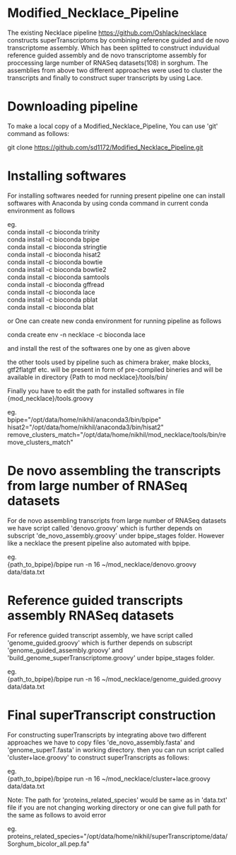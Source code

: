 # Modified_Necklace_Pipeline

The existing Necklace pipeline https://github.com/Oshlack/necklace constructs superTranscriptoms by combining reference guided and de novo transcriptome assembly. Which has been splitted to construct induvidual reference guided assembly and de novo transcriptome assembly for proccessing large number of RNASeq datasets(108) in sorghum. The assemblies from above two different approaches were used to cluster the transcripts and finally to construct super transcripts by using Lace.

# Downloading pipeline 
To make a local copy of a Modified_Necklace_Pipeline, You can use 'git' command as follows:

git clone https://github.com/sd1172/Modified_Necklace_Pipeline.git

# Installing softwares
For installing softwares needed for running present pipeline one can install softwares with Anaconda by using conda command in current conda environment as follows

eg.\
conda install -c bioconda trinity\
conda install -c bioconda bpipe\
conda install -c bioconda stringtie\
conda install -c bioconda hisat2\
conda install -c bioconda bowtie\
conda install -c bioconda bowtie2\
conda install -c bioconda samtools\
conda install -c bioconda gffread\
conda install -c bioconda lace\
conda install -c bioconda pblat\
conda install -c bioconda blat


or 
One can create new conda environment for running pipeline as follows 

conda create env -n necklace -c bioconda lace

and install the rest of the softwares one by one  as given above

the other tools used by pipeline such as chimera braker, make blocks, gtf2flatgtf etc. will be present in form of pre-compiled bineries and will be available in directory {Path to mod necklace}/tools/bin/

Finally you have to edit the path for installed softwares in file {mod_necklace}/tools.groovy 

eg.\
bpipe="/opt/data/home/nikhil/anaconda3/bin/bpipe"\
hisat2="/opt/data/home/nikhil/anaconda3/bin/hisat2"\
remove_clusters_match="/opt/data/home/nikhil/mod_necklace/tools/bin/remove_clusters_match"


# De novo assembling the transcripts from large number of RNASeq datasets
For de novo assembling transcripts from large number of RNASeq datasets we have script called 'denovo.groovy' which is further depends on subscript 'de_novo_assembly.groovy' under bpipe_stages folder. However like a necklace the present pipeline also automated with bpipe.

eg.\
{path_to_bpipe}/bpipe run -n 16 ~/mod_necklace/denovo.groovy data/data.txt

# Reference guided transcripts assembly RNASeq datasets
For reference guided transcript assembly, we have script called 'genome_guided.groovy' which is further depends on subscript 'genome_guided_assembly.groovy' and 'build_genome_superTranscriptome.groovy' under bpipe_stages folder. 

eg.\
{path_to_bpipe}/bpipe run -n 16 ~/mod_necklace/genome_guided.groovy data/data.txt

# Final superTranscript construction 
For constructing superTranscripts by integrating above two different approaches we have to copy files 'de_novo_assembly.fasta' and 'genome_superT.fasta' in working directory. then you can run script called 'cluster+lace.groovy' to construct superTranscripts as follows:

eg.\
{path_to_bpipe}/bpipe run -n 16 ~/mod_necklace/cluster+lace.groovy data/data.txt

Note:
The path for 'proteins_related_species' would be same as in 'data.txt' file if you are not changing working directory or one can give full path for the same as follows to avoid error

eg.\
proteins_related_species="/opt/data/home/nikhil/superTranscriptome/data/Sorghum_bicolor_all.pep.fa"


